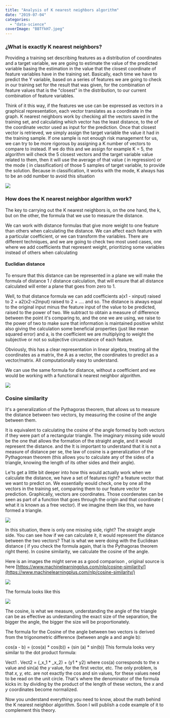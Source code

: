 ```yaml
---
title: "Analysis of K nearest neighbors algorithm"
date: "2019-07-04"
categories: 
  - "data-science"
coverImage: "BBTfkH7.jpeg"
---
```


### ¿What is exactly K nearest neighbors?

Providing a training set describing features as a distribution of coordinates and a target variable, we are going to estimate the value of the predicted variable basing the estimation in the value that the closest coordinate of feature variables have in the training set. Basically, each time we have to predict the Y variable, based on a series of features we are going to check in our training set for the result that was given, for the combination of feature values that is the "closest" in the distribution, to our current combination of feature variables.

Think of it this way, if the features we use can be expressed as vectors in a graphical representation, each vector translates as a coordinate in the graph. K nearest neighbors work by checking all the vectors saved in the training set, and calculating which vector has the least distance, to the of the coordinate vector used as input for the prediction. Once that closest vector is retrieved, we simply assign the target variable the value it had in the training sample. If one sample is not enough risk management for us, we can try to be more rigorous by assigning a K number of vectors to compare to instead. If we do this and we assign for example K = 5, the algorithm will check the 5 closest vectors and the target variable value related to them, then it will use the average of that value ( in regression) or the mode ( in classification) of those 5 samples of target variable, to provide the solution. Because in classification, it works with the mode, K always has to be an odd number to avoid this situation

![](images/k_NN.png)

### How does the K nearest neighbor algorithm work?

The key to carrying out the K nearest neighbors is, on the one hand, the k, but on the other, the formula that we use to measure the distance.

We can work with distance formulas that give more weight to one feature than others when calculating the distance. We can affect each feature with a particular coefficient, or we can transform the variables. There are different techniques, and we are going to check two most used cases, one where we add coefficients that represent weight, prioritizing some variables instead of others when calculating

#### Euclidian distance

To ensure that this distance can be represented in a plane we will make the formula of distance 1 / distance calculation, that will ensure that all distance calculated will enter a plane that goes from zero to 1.

Well, to that distance formula we can add coefficients a(x1 - xinput) raised to 2 + a2(x2-x2input) raised to 2 + .... and so. The distance is always equal to the original input minus the feature input of the value to be predicted, raised to the power of two. We subtract to obtain a measure of difference between the point it's comparing to, and the one we are using, we raise to the power of two to make sure that information is maintained positive whilst also giving the calculation some beneficial properties (just like mean squared error) and a, is the coefficient we are multiplying to weight the subjective or not so subjective circumstance of each feature.

Obviously, this has a clear representation in linear algebra, treating all the coordinates as a matrix, the A as a vector, the coordinates to predict as a vector/matrix. All computationally easy to understand.

We can use the same formula for distance, without a coefficient and we would be working with a functional k nearest neighbor algorithm.

![](images/euclidean-2.png)

### Cosine similarity

It's a generalization of the Pythagoras theorem, that allows us to measure the distance between two vectors, by measuring the cosine of the angle between them.

It is equivalent to calculating the cosine of the angle formed by both vectors if they were part of a rectangular triangle. The imaginary missing side would be the one that allows the formation of the straight angle, and it would represent the distance. and the It is important to understand that it is not a measure of distance per se, the law of cosine is a generalization of the Pythagorean theorem (this allows you to calculate any of the sides of a triangle, knowing the length of its other sides and their angle).

Le'ts get a little bit deeper into how this would actually work when we calculate the distance, we have a set of features right? a feature vector that we want to predict on. We essentially would check, one by one all the vectors in the training set, comparing them to our feature vector for prediction. Graphically, vectors are coordinates. Those coordenates can be seen as part of a function that goes through the origin and that coordinate ( what it is known as a free vector). If we imagine them like this, we have formed a triangle.

![](images/cosine-distance.png)

In this situation, there is only one missing side, right? The straight angle side. You can see how if we can calculate it, it would represent the distance between the two vectors? That is what we were doing with the Euclidean distance ( if you check the formula again, that is the Pythagoras theorem right there). In cosine similarity, we calculate the cosine of the angle.

Here is an images the might serve as a good comparison , original source is here [https://www.machinelearningplus.com/nlp/cosine-similarity/](https://www.machinelearningplus.com/nlp/cosine-similarity/)

![](images/3d_projection-961x1024.png)

  
The formula looks like this

![](images/cosine-similarity.png)

The cosine, is what we measure, understanding the angle of the triangle can be as effective as undestanding the exact size of the separation, the bigger the angle, the bigger the size will be proportionately.

The formula for the Cosine of the angle between two vectors is derived from the trigonometric difference (between angle a and angle b):

cos(a - b) = (cos(a) \* cos(b)) + (sin (a) \* sin(b)) This formula looks very similar to the dot product formula:

Vect1 . Vect2 = (_x_1 \* _x_2) + (y1 \* y2) where cos(a) corresponds to the x value and sin(a) the _y_ value, for the first vector, etc. The only problem, is that _x, y,_ etc. are not exactly the cos and sin values, for these values need to be read on the unit circle. That's where the denominator of the formula kicks in: by dividing by the product of the length of these vectors, the _x_ and _y_ coordinates become normalized.

Now you understand everything you need to know, about the math behind the K nearest neighbor algorithm. Soon I will publish a code example of it to complement this theory.
